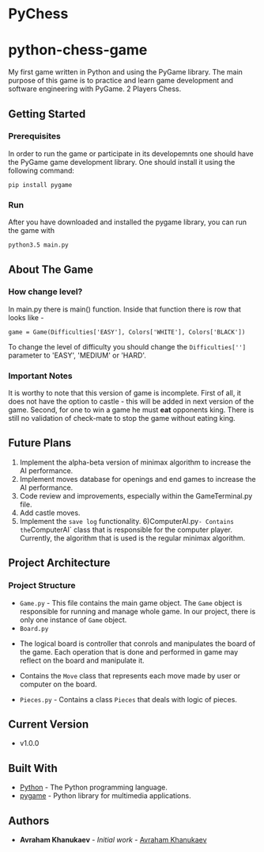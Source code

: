 # PyChess


# python-chess-game
My first game written in Python and using the PyGame library. The main purpose of this game is to practice and learn game development and software engineering with PyGame.
2 Players Chess.

## Getting Started

### Prerequisites
In order to run the game or participate in its developemnts one should have the PyGame game development library. One should install it using the following command: 
```
pip install pygame
``` 

### Run
After you have downloaded and installed the pygame library, you can run the game with
```
python3.5 main.py
```

## About The Game


### How change level?
In main.py there is main() function. Inside that function there is row that looks like -
``` 
game = Game(Difficulties['EASY'], Colors['WHITE'], Colors['BLACK'])
```
To change the level of difficulty you should change the ```Difficulties['']``` parameter to 'EASY', 'MEDIUM' or 'HARD'.

### Important Notes 

It is worthy to note that this version of game is incomplete. First of all, it does not have the option to castle - this will be added in next version of the game. Second, for one to win a game he must <b>eat</b> opponents king. There is still no validation of check-mate to stop the game without eating king. 
 
## Future Plans
1) Implement the alpha-beta version of minimax algorithm to increase the AI performance.
2) Implement moves database for openings and end games to increase the AI performance.
3) Code review and improvements, especially within the GameTerminal.py file.
4) Add castle moves.
5) Implement the `save log` functionality. 
6)ComputerAI.py` - Contains the `ComputerAI` class that is responsible for the computer player. Currently, the algorithm that is used is the regular minimax algorithm.

## Project Architecture

### Project Structure 
* ```Game.py``` - This file contains the main game object. The `Game` object is responsible for running and manage whole game. In our project, there is only one instance of `Game` object.  
* `Board.py`
- The logical board is controller that conrols and manipulates the board of the game. Each operation that is done and performed in game may reflect on the board and manipulate it. 

- Contains the `Move` class that represents each move made by user or computer on the board. 
* `Pieces.py` - Contains a  class `Pieces` that deals with logic of pieces.

## Current Version

* v1.0.0

## Built With

* [Python](https://www.python.org/) - The Python programming language.
* [pygame](https://www.pygame.org/news) - Python library for multimedia applications.

## Authors

* **Avraham Khanukaev** - *Initial work* - [Avraham Khanukaev](https://github.com/avikhanukaev)
